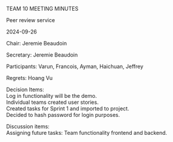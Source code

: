TEAM 10 MEETING MINUTES

Peer review service

2024-09-26

Chair: Jeremie Beaudoin

Secretary: Jeremie Beaudoin

Participants: Varun, Francois, Ayman, Haichuan, Jeffrey

Regrets: Hoang Vu

Decision Items:
<br>Log in functionality will be the demo.
<br>Individual teams created user stories.
<br>Created tasks for Sprint 1 and imported to project.
<br>Decided to hash password for login purposes.

Discussion items:<br>
Assigning future tasks: Team functionality frontend and backend.

